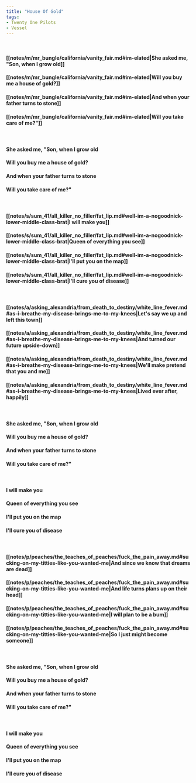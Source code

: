 ```yaml
---
title: "House Of Gold"
tags:
- Twenty One Pilots
- Vessel
---
```

&nbsp;
#### [[notes/m/mr_bungle/california/vanity_fair.md#im-elated|She asked me, "Son, when I grow old]]
#### [[notes/m/mr_bungle/california/vanity_fair.md#im-elated|Will you buy me a house of gold?]]
#### [[notes/m/mr_bungle/california/vanity_fair.md#im-elated|And when your father turns to stone]]
#### [[notes/m/mr_bungle/california/vanity_fair.md#im-elated|Will you take care of me?"]]
&nbsp;
#### She asked me, "Son, when I grow old
#### Will you buy me a house of gold?
#### And when your father turns to stone
#### Will you take care of me?"
&nbsp;
#### [[notes/s/sum_41/all_killer_no_filler/fat_lip.md#well-im-a-nogoodnick-lower-middle-class-brat|I will make you]]
#### [[notes/s/sum_41/all_killer_no_filler/fat_lip.md#well-im-a-nogoodnick-lower-middle-class-brat|Queen of everything you see]]
#### [[notes/s/sum_41/all_killer_no_filler/fat_lip.md#well-im-a-nogoodnick-lower-middle-class-brat|I'll put you on the map]]
#### [[notes/s/sum_41/all_killer_no_filler/fat_lip.md#well-im-a-nogoodnick-lower-middle-class-brat|I'll cure you of disease]]
&nbsp;
#### [[notes/a/asking_alexandria/from_death_to_destiny/white_line_fever.md#as-i-breathe-my-disease-brings-me-to-my-knees|Let's say we up and left this town]]
#### [[notes/a/asking_alexandria/from_death_to_destiny/white_line_fever.md#as-i-breathe-my-disease-brings-me-to-my-knees|And turned our future upside-down]]
#### [[notes/a/asking_alexandria/from_death_to_destiny/white_line_fever.md#as-i-breathe-my-disease-brings-me-to-my-knees|We'll make pretend that you and me]]
#### [[notes/a/asking_alexandria/from_death_to_destiny/white_line_fever.md#as-i-breathe-my-disease-brings-me-to-my-knees|Lived ever after, happily]]
&nbsp;
#### She asked me, "Son, when I grow old
#### Will you buy me a house of gold?
#### And when your father turns to stone
#### Will you take care of me?"
&nbsp;
#### I will make you
#### Queen of everything you see
#### I'll put you on the map
#### I'll cure you of disease
&nbsp;
#### [[notes/p/peaches/the_teaches_of_peaches/fuck_the_pain_away.md#sucking-on-my-titties-like-you-wanted-me|And since we know that dreams are dead]]
#### [[notes/p/peaches/the_teaches_of_peaches/fuck_the_pain_away.md#sucking-on-my-titties-like-you-wanted-me|And life turns plans up on their head]]
#### [[notes/p/peaches/the_teaches_of_peaches/fuck_the_pain_away.md#sucking-on-my-titties-like-you-wanted-me|I will plan to be a bum]]
#### [[notes/p/peaches/the_teaches_of_peaches/fuck_the_pain_away.md#sucking-on-my-titties-like-you-wanted-me|So I just might become someone]]
&nbsp;
#### She asked me, "Son, when I grow old
#### Will you buy me a house of gold?
#### And when your father turns to stone
#### Will you take care of me?"
&nbsp;
#### I will make you
#### Queen of everything you see
#### I'll put you on the map
#### I'll cure you of disease
